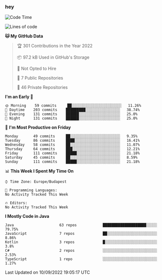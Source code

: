 ### hey

<!--START_SECTION:waka-->
![Code Time](http://img.shields.io/badge/Code%20Time-801%20hrs%2035%20mins-blue)

![Lines of code](https://img.shields.io/badge/From%20Hello%20World%20I%27ve%20Written-510%20Thousand%20lines%20of%20code-blue)

**🐱 My GitHub Data** 

> 🏆 301 Contributions in the Year 2022
 > 
> 📦 97.2 kB Used in GitHub's Storage 
 > 
> 🚫 Not Opted to Hire
 > 
> 📜 7 Public Repositories 
 > 
> 🔑 46 Private Repositories  
 > 
**I'm an Early 🐤** 

```text
🌞 Morning    59 commits     ██░░░░░░░░░░░░░░░░░░░░░░░   11.26% 
🌆 Daytime    203 commits    █████████░░░░░░░░░░░░░░░░   38.74% 
🌃 Evening    131 commits    ██████░░░░░░░░░░░░░░░░░░░   25.0% 
🌙 Night      131 commits    ██████░░░░░░░░░░░░░░░░░░░   25.0%

```
📅 **I'm Most Productive on Friday** 

```text
Monday       49 commits     ██░░░░░░░░░░░░░░░░░░░░░░░   9.35% 
Tuesday      86 commits     ████░░░░░░░░░░░░░░░░░░░░░   16.41% 
Wednesday    58 commits     ██░░░░░░░░░░░░░░░░░░░░░░░   11.07% 
Thursday     64 commits     ███░░░░░░░░░░░░░░░░░░░░░░   12.21% 
Friday       111 commits    █████░░░░░░░░░░░░░░░░░░░░   21.18% 
Saturday     45 commits     ██░░░░░░░░░░░░░░░░░░░░░░░   8.59% 
Sunday       111 commits    █████░░░░░░░░░░░░░░░░░░░░   21.18%

```


📊 **This Week I Spent My Time On** 

```text
⌚︎ Time Zone: Europe/Budapest

💬 Programming Languages: 
No Activity Tracked This Week

🔥 Editors: 
No Activity Tracked This Week

```

**I Mostly Code in Java** 

```text
Java                     63 repos            ████████████████████░░░░░   79.75% 
JavaScript               7 repos             ██░░░░░░░░░░░░░░░░░░░░░░░   8.86% 
Kotlin                   3 repos             █░░░░░░░░░░░░░░░░░░░░░░░░   3.8% 
C#                       2 repos             ░░░░░░░░░░░░░░░░░░░░░░░░░   2.53% 
TypeScript               1 repo              ░░░░░░░░░░░░░░░░░░░░░░░░░   1.27%

```



 Last Updated on 10/09/2022 19:05:17 UTC
<!--END_SECTION:waka-->
